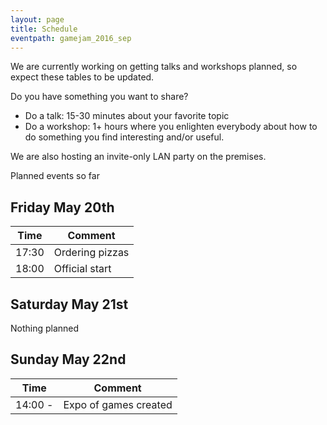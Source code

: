 ```yaml
---
layout: page
title: Schedule
eventpath: gamejam_2016_sep
---
```


We are currently working on getting talks and workshops planned, so expect these tables to be updated.

Do you have something you want to share?

* Do a talk: 15-30 minutes about your favorite topic
* Do a workshop: 1+ hours where you enlighten everybody about how to do something you find interesting and/or useful.

We are also hosting an invite-only LAN party on the premises.

Planned events so far

Friday May 20th
------------------

| Time  | Comment |
| ------------- | ------------- |
| 17:30  | Ordering pizzas  |
| 18:00  | Official start  |


Saturday May 21st
--------------------

Nothing planned


Sunday May 22nd
-----------------


| Time  | Comment |
| ------------- | ------------- |
| 14:00 -  | Expo of games created |


